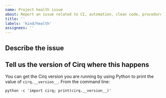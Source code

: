 ```yaml
---
name: Project health issue
about: Report an issue related to CI, automation, clean code, procedures, etc.
title: ''
labels: 'kind/health'
assignees: ''
---
```

## Describe the issue


## Tell us the version of Cirq where this happens

You can get the Cirq version you are running by using Python
to print the value of `cirq.__version__`. From the command line:

```shell
python -c 'import cirq; print(cirq.__version__)'
```

